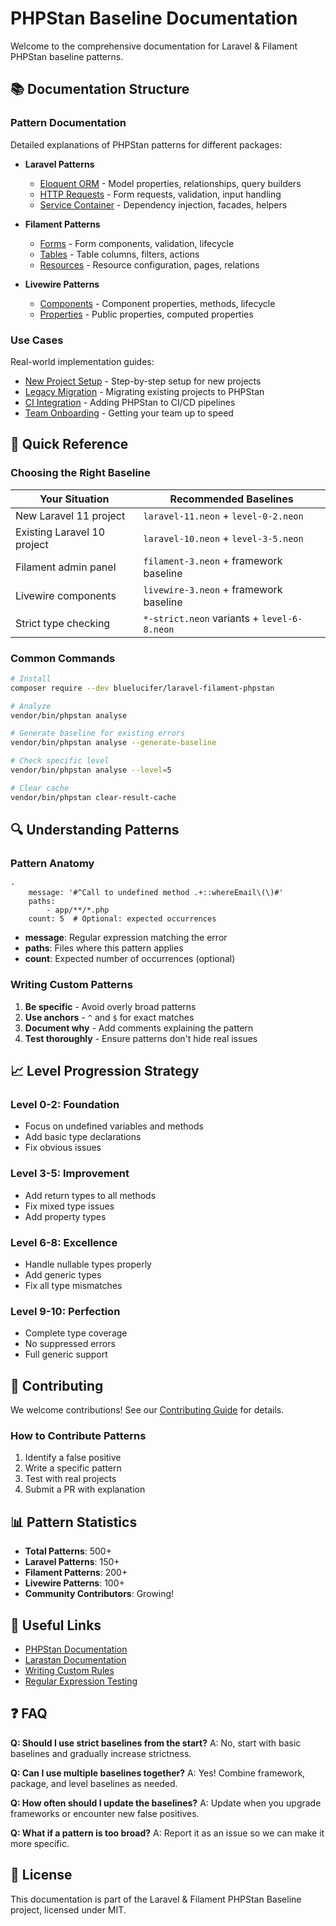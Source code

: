 # PHPStan Baseline Documentation

Welcome to the comprehensive documentation for Laravel & Filament PHPStan baseline patterns.

## 📚 Documentation Structure

### Pattern Documentation
Detailed explanations of PHPStan patterns for different packages:

- **Laravel Patterns**
  - [Eloquent ORM](patterns/laravel/eloquent-orm.md) - Model properties, relationships, query builders
  - [HTTP Requests](patterns/laravel/http-requests.md) - Form requests, validation, input handling
  - [Service Container](patterns/laravel/service-container.md) - Dependency injection, facades, helpers

- **Filament Patterns**
  - [Forms](patterns/filament/forms.md) - Form components, validation, lifecycle
  - [Tables](patterns/filament/tables.md) - Table columns, filters, actions
  - [Resources](patterns/filament/resources.md) - Resource configuration, pages, relations

- **Livewire Patterns**
  - [Components](patterns/livewire/components.md) - Component properties, methods, lifecycle
  - [Properties](patterns/livewire/properties.md) - Public properties, computed properties

### Use Cases
Real-world implementation guides:

- [New Project Setup](use-cases/new-project-setup.md) - Step-by-step setup for new projects
- [Legacy Migration](use-cases/legacy-migration.md) - Migrating existing projects to PHPStan
- [CI Integration](use-cases/ci-integration.md) - Adding PHPStan to CI/CD pipelines
- [Team Onboarding](use-cases/team-onboarding.md) - Getting your team up to speed

## 🎯 Quick Reference

### Choosing the Right Baseline

| Your Situation | Recommended Baselines |
|----------------|----------------------|
| New Laravel 11 project | `laravel-11.neon` + `level-0-2.neon` |
| Existing Laravel 10 project | `laravel-10.neon` + `level-3-5.neon` |
| Filament admin panel | `filament-3.neon` + framework baseline |
| Livewire components | `livewire-3.neon` + framework baseline |
| Strict type checking | `*-strict.neon` variants + `level-6-8.neon` |

### Common Commands

```bash
# Install
composer require --dev bluelucifer/laravel-filament-phpstan

# Analyze
vendor/bin/phpstan analyse

# Generate baseline for existing errors
vendor/bin/phpstan analyse --generate-baseline

# Check specific level
vendor/bin/phpstan analyse --level=5

# Clear cache
vendor/bin/phpstan clear-result-cache
```

## 🔍 Understanding Patterns

### Pattern Anatomy

```neon
-
    message: '#^Call to undefined method .+::whereEmail\(\)#'
    paths:
        - app/**/*.php
    count: 5  # Optional: expected occurrences
```

- **message**: Regular expression matching the error
- **paths**: Files where this pattern applies
- **count**: Expected number of occurrences (optional)

### Writing Custom Patterns

1. **Be specific** - Avoid overly broad patterns
2. **Use anchors** - `^` and `$` for exact matches
3. **Document why** - Add comments explaining the pattern
4. **Test thoroughly** - Ensure patterns don't hide real issues

## 📈 Level Progression Strategy

### Level 0-2: Foundation
- Focus on undefined variables and methods
- Add basic type declarations
- Fix obvious issues

### Level 3-5: Improvement
- Add return types to all methods
- Fix mixed type issues
- Add property types

### Level 6-8: Excellence
- Handle nullable types properly
- Add generic types
- Fix all type mismatches

### Level 9-10: Perfection
- Complete type coverage
- No suppressed errors
- Full generic support

## 🤝 Contributing

We welcome contributions! See our [Contributing Guide](../CONTRIBUTING.md) for details.

### How to Contribute Patterns

1. Identify a false positive
2. Write a specific pattern
3. Test with real projects
4. Submit a PR with explanation

## 📊 Pattern Statistics

- **Total Patterns**: 500+
- **Laravel Patterns**: 150+
- **Filament Patterns**: 200+
- **Livewire Patterns**: 100+
- **Community Contributors**: Growing!

## 🔗 Useful Links

- [PHPStan Documentation](https://phpstan.org/user-guide/getting-started)
- [Larastan Documentation](https://github.com/nunomaduro/larastan)
- [Writing Custom Rules](https://phpstan.org/developing-extensions/rules)
- [Regular Expression Testing](https://regex101.com/)

## ❓ FAQ

**Q: Should I use strict baselines from the start?**
A: No, start with basic baselines and gradually increase strictness.

**Q: Can I use multiple baselines together?**
A: Yes! Combine framework, package, and level baselines as needed.

**Q: How often should I update the baselines?**
A: Update when you upgrade frameworks or encounter new false positives.

**Q: What if a pattern is too broad?**
A: Report it as an issue so we can make it more specific.

## 📝 License

This documentation is part of the Laravel & Filament PHPStan Baseline project, licensed under MIT.